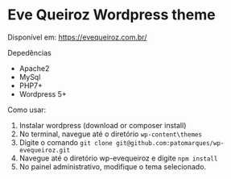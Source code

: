 # Eve Queiroz Wordpress theme
Disponível em: https://evequeiroz.com.br/

Depedências
- Apache2
- MySql
- PHP7+
- Wordpress 5+

Como usar:

1. Instalar wordpress (download or composer install)
2. No terminal, navegue até o diretório `wp-content\themes`
3. Digite o comando `git clone git@github.com:patomarques/wp-evequeiroz.git`
4. Navegue até o diretório wp-evequeiroz e digite `npm install`
5. No painel administrativo, modifique o tema selecionado.

